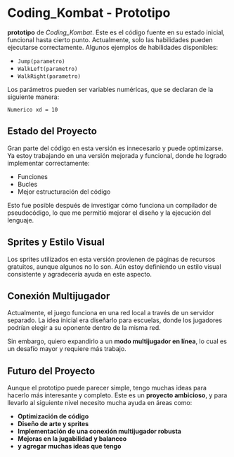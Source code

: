 # Coding_Kombat - Prototipo

**prototipo** de *Coding_Kombat*. Este es el código fuente en su estado inicial, funcional hasta cierto punto. Actualmente, solo las habilidades pueden ejecutarse correctamente. Algunos ejemplos de habilidades disponibles:

- `Jump(parametro)`
- `WalkLeft(parametro)`
- `WalkRight(parametro)`

Los parámetros pueden ser variables numéricas, que se declaran de la siguiente manera:

```pseudocode
Numerico xd = 10
```

## Estado del Proyecto

Gran parte del código en esta versión es innecesario y puede optimizarse. Ya estoy trabajando en una versión mejorada y funcional, donde he logrado implementar correctamente:

- Funciones
- Bucles
- Mejor estructuración del código

Esto fue posible después de investigar cómo funciona un compilador de pseudocódigo, lo que me permitió mejorar el diseño y la ejecución del lenguaje.

## Sprites y Estilo Visual

Los sprites utilizados en esta versión provienen de páginas de recursos gratuitos, aunque algunos no lo son. Aún estoy definiendo un estilo visual consistente y agradecería ayuda en este aspecto.

## Conexión Multijugador

Actualmente, el juego funciona en una red local a través de un servidor separado. La idea inicial era diseñarlo para escuelas, donde los jugadores podrían elegir a su oponente dentro de la misma red.

Sin embargo, quiero expandirlo a un **modo multijugador en línea**, lo cual es un desafío mayor y requiere más trabajo. 

## Futuro del Proyecto

Aunque el prototipo puede parecer simple, tengo muchas ideas para hacerlo más interesante y completo. Este es un **proyecto ambicioso**, y para llevarlo al siguiente nivel necesito mucha ayuda en áreas como:

- **Optimización de código**
- **Diseño de arte y sprites**
- **Implementación de una conexión multijugador robusta**
- **Mejoras en la jugabilidad y balanceo**
- **y agregar muchas ideas que tengo**

